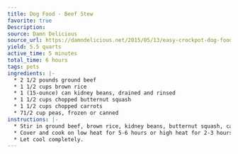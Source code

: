 ```yaml
---
title: Dog Food - Beef Stew
favorite: true
Description: 
source: Damn Delicious
source_url: https://damndelicious.net/2015/05/13/easy-crockpot-dog-food/
yield: 5.5 quarts
active_time: 5 minutes
total_time: 6 hours
tags: pets
ingredients: |-
  * 2 1/2 pounds ground beef 
  * 1 1/2 cups brown rice 
  * 1 (15-ounce) can kidney beans, drained and rinsed 
  * 1 1/2 cups chopped butternut squash 
  * 1 1/2 cups chopped carrots 
  * 71/2 cup peas, frozen or canned 
instructions: |-
  * Stir in ground beef, brown rice, kidney beans, butternut squash, carrots, peas and 4 cups water into a 6-qt slow cooker. 
  * Cover and cook on low heat for 5-6 hours or high heat for 2-3 hours, stirring as needed. 
  * Let cool completely. 
---
```

